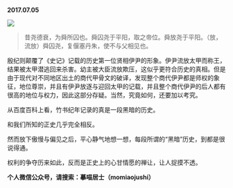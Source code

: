 
          
**2017.07.05**

![](http://imglf1.nosdn.127.net/img/OTFzR2czcC9KVlRJRWtObDd4OUJjN25DcFpHYktRdU14c05SdkROSWVtaz0.jpg)

>昔尧德衰，为舜所囚也。舜囚尧于平阳，取之帝位。舜放尧于平阳。（放，流放）舜囚尧，复偃塞丹朱，使不与父相见也。

殷纪则颠覆了《史记》记载的历史第一位贤相伊尹的形象。伊尹流放太甲而称王，结果被太甲潜逃回来杀害。幼主被大臣流放欺压，这似乎更符合历史的真相。但是由于现代对不同地区出土的商代甲骨文的破译，发现整个商代伊尹都是师权的象征，地位尊崇，并且有伊尹放逐与迎回太甲的记载，并且整个商代伊尹的后人都有很高的地位与权力，因此这部分存疑。当然，究竟如何，还要加以考究。



从百度百科上看，竹书纪年记录的真是一段黑暗的历史。

和我们所知的正史几乎完全相反。

然而放下傲慢与偏见之后，平心静气地想一想，每段所谓的“黑暗”历史，到都是很说得通。

权利的争夺历来如此，反而是正史上的心甘情愿的禅让，让人捉摸不透。


**个人微信公众号，请搜索：摹喵居士（momiaojushi）**

        